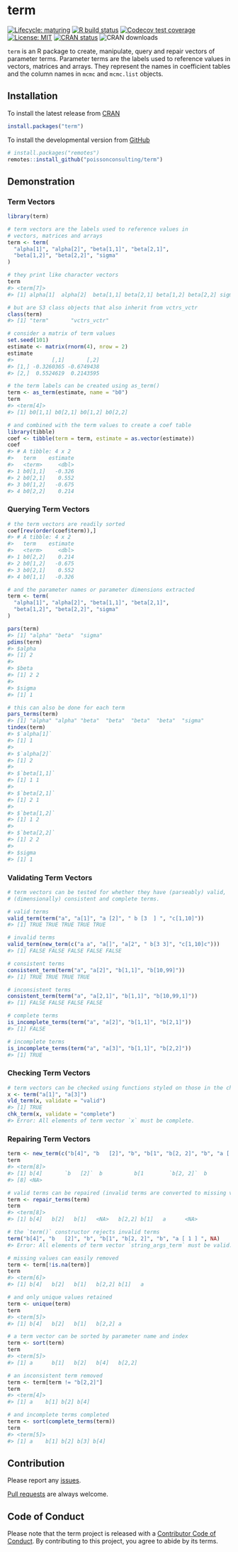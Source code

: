 
<!-- README.md is generated from README.Rmd. Please edit that file -->

# term

<!-- badges: start -->

[![Lifecycle:
maturing](https://img.shields.io/badge/lifecycle-maturing-blue.svg)](https://www.tidyverse.org/lifecycle/#maturing)
[![R build
status](https://github.com/poissonconsulting/term/workflows/R-CMD-check/badge.svg)](https://github.com/poissonconsulting/term/actions)
[![Codecov test
coverage](https://codecov.io/gh/poissonconsulting/term/branch/master/graph/badge.svg)](https://codecov.io/gh/poissonconsulting/term?branch=master)
[![License:
MIT](https://img.shields.io/badge/License-MIT-green.svg)](https://opensource.org/licenses/MIT)
[![CRAN
status](https://www.r-pkg.org/badges/version/term)](https://cran.r-project.org/package=term)
![CRAN downloads](http://cranlogs.r-pkg.org/badges/term)
<!-- badges: end -->

`term` is an R package to create, manipulate, query and repair vectors
of parameter terms. Parameter terms are the labels used to reference
values in vectors, matrices and arrays. They represent the names in
coefficient tables and the column names in `mcmc` and `mcmc.list`
objects.

## Installation

To install the latest release from [CRAN](https://cran.r-project.org)

``` r
install.packages("term")
```

To install the developmental version from
[GitHub](https://github.com/poissonconsulting/term)

``` r
# install.packages("remotes")
remotes::install_github("poissonconsulting/term")
```

## Demonstration

### Term Vectors

``` r
library(term)

# term vectors are the labels used to reference values in 
# vectors, matrices and arrays
term <- term(
  "alpha[1]", "alpha[2]", "beta[1,1]", "beta[2,1]",
  "beta[1,2]", "beta[2,2]", "sigma"
)

# they print like character vectors
term
#> <term[7]>
#> [1] alpha[1]  alpha[2]  beta[1,1] beta[2,1] beta[1,2] beta[2,2] sigma

# but are S3 class objects that also inherit from vctrs_vctr
class(term)
#> [1] "term"       "vctrs_vctr"
```

``` r
# consider a matrix of term values
set.seed(101)
estimate <- matrix(rnorm(4), nrow = 2)
estimate
#>            [,1]       [,2]
#> [1,] -0.3260365 -0.6749438
#> [2,]  0.5524619  0.2143595

# the term labels can be created using as_term()
term <- as_term(estimate, name = "b0")
term
#> <term[4]>
#> [1] b0[1,1] b0[2,1] b0[1,2] b0[2,2]

# and combined with the term values to create a coef table
library(tibble)
coef <- tibble(term = term, estimate = as.vector(estimate))
coef
#> # A tibble: 4 x 2
#>   term    estimate
#>   <term>     <dbl>
#> 1 b0[1,1]   -0.326
#> 2 b0[2,1]    0.552
#> 3 b0[1,2]   -0.675
#> 4 b0[2,2]    0.214
```

### Querying Term Vectors

``` r
# the term vectors are readily sorted
coef[rev(order(coef$term)),]
#> # A tibble: 4 x 2
#>   term    estimate
#>   <term>     <dbl>
#> 1 b0[2,2]    0.214
#> 2 b0[1,2]   -0.675
#> 3 b0[2,1]    0.552
#> 4 b0[1,1]   -0.326

# and the parameter names or parameter dimensions extracted
term <- term(
  "alpha[1]", "alpha[2]", "beta[1,1]", "beta[2,1]",
  "beta[1,2]", "beta[2,2]", "sigma"
)

pars(term)
#> [1] "alpha" "beta"  "sigma"
pdims(term)
#> $alpha
#> [1] 2
#> 
#> $beta
#> [1] 2 2
#> 
#> $sigma
#> [1] 1

# this can also be done for each term
pars_terms(term)
#> [1] "alpha" "alpha" "beta"  "beta"  "beta"  "beta"  "sigma"
tindex(term)
#> $`alpha[1]`
#> [1] 1
#> 
#> $`alpha[2]`
#> [1] 2
#> 
#> $`beta[1,1]`
#> [1] 1 1
#> 
#> $`beta[2,1]`
#> [1] 2 1
#> 
#> $`beta[1,2]`
#> [1] 1 2
#> 
#> $`beta[2,2]`
#> [1] 2 2
#> 
#> $sigma
#> [1] 1
```

### Validating Term Vectors

``` r
# term vectors can be tested for whether they have (parseably) valid,
# (dimensionally) consistent and complete terms.

# valid terms
valid_term(term("a", "a[1]", "a [2]", " b [3  ] ", "c[1,10]"))
#> [1] TRUE TRUE TRUE TRUE TRUE

# invalid terms
valid_term(new_term(c("a a", "a[]", "a[2", " b[3 3]", "c[1,10]c")))
#> [1] FALSE FALSE FALSE FALSE FALSE

# consistent terms
consistent_term(term("a", "a[2]", "b[1,1]", "b[10,99]"))
#> [1] TRUE TRUE TRUE TRUE

# inconsistent terms
consistent_term(term("a", "a[2,1]", "b[1,1]", "b[10,99,1]"))
#> [1] FALSE FALSE FALSE FALSE

# complete terms
is_incomplete_terms(term("a", "a[2]", "b[1,1]", "b[2,1]"))
#> [1] FALSE

# incomplete terms
is_incomplete_terms(term("a", "a[3]", "b[1,1]", "b[2,2]"))
#> [1] TRUE
```

### Checking Term Vectors

``` r
# term vectors can be checked using functions styled on those in the chk package
x <- term("a[1]", "a[3]")
vld_term(x, validate = "valid")
#> [1] TRUE
chk_term(x, validate = "complete")
#> Error: All elements of term vector `x` must be complete.
```

### Repairing Term Vectors

``` r
term <- new_term(c("b[4]", "b   [2]", "b", "b[1", "b[2, 2]", "b", "a [ 1 ] ", NA))
term
#> <term[8]>
#> [1] b[4]       `b   [2]`  b          b[1        `b[2, 2]`  b          `a [ 1 ] `
#> [8] <NA>

# valid terms can be repaired (invalid terms are converted to missing values)
term <- repair_terms(term)
term
#> <term[8]>
#> [1] b[4]   b[2]   b[1]   <NA>   b[2,2] b[1]   a      <NA>

# the `term()` constructor rejects invalid terms
term("b[4]", "b   [2]", "b", "b[1", "b[2, 2]", "b", "a [ 1 ] ", NA)
#> Error: All elements of term vector `string_args_term` must be valid.

# missing values can easily removed
term <- term[!is.na(term)]
term
#> <term[6]>
#> [1] b[4]   b[2]   b[1]   b[2,2] b[1]   a

# and only unique values retained
term <- unique(term)
term
#> <term[5]>
#> [1] b[4]   b[2]   b[1]   b[2,2] a

# a term vector can be sorted by parameter name and index
term <- sort(term)
term
#> <term[5]>
#> [1] a      b[1]   b[2]   b[4]   b[2,2]

# an inconsistent term removed
term <- term[term != "b[2,2]"]
term
#> <term[4]>
#> [1] a    b[1] b[2] b[4]

# and incomplete terms completed
term <- sort(complete_terms(term))
term
#> <term[5]>
#> [1] a    b[1] b[2] b[3] b[4]
```

## Contribution

Please report any
[issues](https://github.com/poissonconsulting/term/issues).

[Pull requests](https://github.com/poissonconsulting/term/pulls) are
always welcome.

## Code of Conduct

Please note that the term project is released with a [Contributor Code
of
Conduct](https://contributor-covenant.org/version/2/0/CODE_OF_CONDUCT.html).
By contributing to this project, you agree to abide by its terms.
